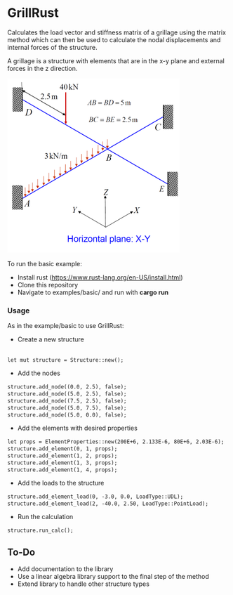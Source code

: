 # GrillRust
Calculates the load vector and stiffness matrix of a grillage using the matrix method which can then be used to calculate the nodal displacements and internal forces of the structure.

A grillage is a structure with elements that are in the x-y plane and external forces in the z direction.

![alt text](https://github.com/alanstoate/GrillRust/blob/master/examples/img/diagram.png "examples/img/diagram.png")

To run the basic example:
  * Install rust (https://www.rust-lang.org/en-US/install.html)
  * Clone this repository
  * Navigate to examples/basic/ and run with **cargo run**
  

### Usage
As in the example/basic to use GrillRust:

  * Create a new structure
  ```
  
  let mut structure = Structure::new();
  ```
  * Add the nodes
  ```
  structure.add_node((0.0, 2.5), false);
  structure.add_node((5.0, 2.5), false);
  structure.add_node((7.5, 2.5), false);
  structure.add_node((5.0, 7.5), false);
  structure.add_node((5.0, 0.0), false);
  ```
  
  * Add the elements with desired properties
  ```
  let props = ElementProperties::new(200E+6, 2.133E-6, 80E+6, 2.03E-6);
  structure.add_element(0, 1, props);
  structure.add_element(1, 2, props);
  structure.add_element(1, 3, props);
  structure.add_element(1, 4, props);
  ```
  
  * Add the loads to the structure
  ```
  structure.add_element_load(0, -3.0, 0.0, LoadType::UDL);
  structure.add_element_load(2, -40.0, 2.50, LoadType::PointLoad);
  ```
  
  * Run the calculation
  ```
  structure.run_calc();
  ```

## To-Do
* Add documentation to the library
* Use a linear algebra library support to the final step of the method
* Extend library to handle other structure types
